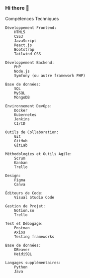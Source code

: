 ### Hi there 👋

Compétences Techniques

    Développement Frontend:
        HTML5
        CSS3
        JavaScript
        React.js
        Bootstrap
        Tailwind CSS

    Développement Backend:
        PHP
        Node.js
        Symfony (ou autre framework PHP)

    Base de données:
        SQL
        MySQL
        MongoDB

    Environnement DevOps:
        Docker
        Kubernetes
        Jenkins
        CI/CD

    Outils de Collaboration:
        Git
        GitHub
        GitLab

    Méthodologies et Outils Agile:
        Scrum
        Kanban
        Trello

    Design:
        Figma
        Canva

    Éditeurs de Code:
        Visual Studio Code

    Gestion de Projet:
        Notion.so
        Trello

    Test et Débogage:
        Postman
        Axios
        Testing frameworks

    Base de données:
        DBeaver
        HeidiSQL

    Langages supplémentaires:
        Python
        Java
